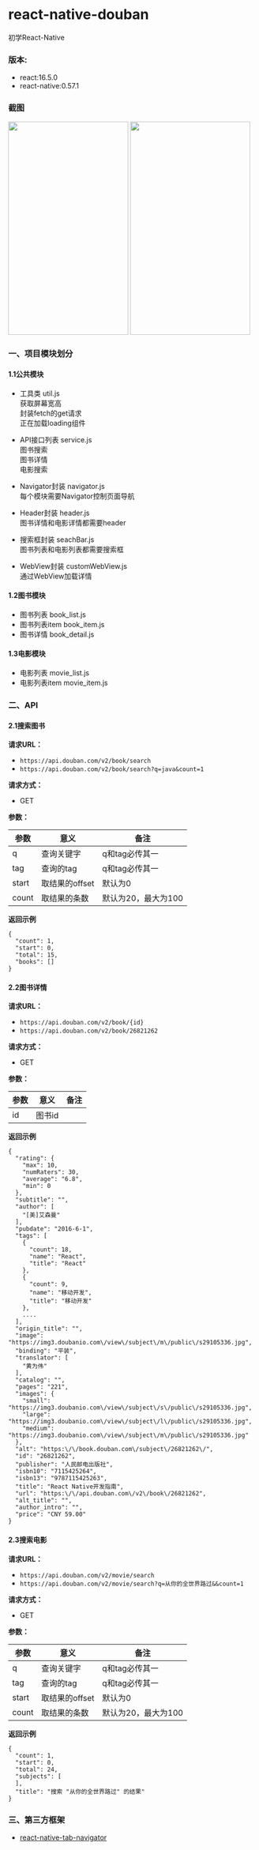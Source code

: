# react-native-douban


初学React-Native

### 版本:    
- react:16.5.0       
- react-native:0.57.1    

### 截图
<img src="https://raw.githubusercontent.com/xkdaq/react-native-douban/master/src/screenshot/screenshot_01.jpg" width="243" height="432" /> 
<img src="https://raw.githubusercontent.com/xkdaq/react-native-douban/master/src/screenshot/screenshot_02.jpg" width="243" height="432" />

### 一、项目模块划分

#### 1.1公共模块
- 工具类  util.js  
  获取屏幕宽高  
  封装fetch的get请求  
  正在加载loading组件
  
- API接口列表  service.js  
  图书搜索  
  图书详情  
  电影搜索  
  
- Navigator封装  navigator.js  
  每个模块需要Navigator控制页面导航
  
- Header封装  header.js  
  图书详情和电影详情都需要header
  
- 搜索框封装  seachBar.js  
  图书列表和电影列表都需要搜索框
  
- WebView封装 customWebView.js  
  通过WebView加载详情
  
#### 1.2图书模块  
- 图书列表      book_list.js
- 图书列表item  book_item.js
- 图书详情      book_detail.js

#### 1.3电影模块  
- 电影列表      movie_list.js
- 电影列表item  movie_item.js


### 二、API
#### 2.1搜索图书
**请求URL：** 
-  `https://api.douban.com/v2/book/search`  
-  `https://api.douban.com/v2/book/search?q=java&count=1`

**请求方式：**
- GET

**参数：**

|参数	|意义	|备注|
|----|----|----|
|q	|查询关键字	|q和tag必传其一|
|tag	|查询的tag	|q和tag必传其一|
|start	|取结果的offset	|默认为0|
|count	|取结果的条数	|默认为20，最大为100|


 **返回示例**

```
{
  "count": 1,
  "start": 0,
  "total": 15,
  "books": []
}
```  
#### 2.2图书详情
**请求URL：** 
-  `https://api.douban.com/v2/book/{id}`  
-  `https://api.douban.com/v2/book/26821262`

**请求方式：**
- GET

**参数：**

|参数	|意义	|备注|
|----|----|----|
|id	|图书id	||


 **返回示例**

```
{
  "rating": {
    "max": 10,
    "numRaters": 30,
    "average": "6.8",
    "min": 0
  },
  "subtitle": "",
  "author": [
    "[美]艾森曼"
  ],
  "pubdate": "2016-6-1",
  "tags": [
    {
      "count": 18,
      "name": "React",
      "title": "React"
    },
    {
      "count": 9,
      "name": "移动开发",
      "title": "移动开发"
    },
	....
  ],
  "origin_title": "",
  "image": "https://img3.doubanio.com\/view\/subject\/m\/public\/s29105336.jpg",
  "binding": "平装",
  "translator": [
    "黄为伟"
  ],
  "catalog": "",
  "pages": "221",
  "images": {
    "small": "https://img3.doubanio.com\/view\/subject\/s\/public\/s29105336.jpg",
    "large": "https://img3.doubanio.com\/view\/subject\/l\/public\/s29105336.jpg",
    "medium": "https://img3.doubanio.com\/view\/subject\/m\/public\/s29105336.jpg"
  },
  "alt": "https:\/\/book.douban.com\/subject\/26821262\/",
  "id": "26821262",
  "publisher": "人民邮电出版社",
  "isbn10": "7115425264",
  "isbn13": "9787115425263",
  "title": "React Native开发指南",
  "url": "https:\/\/api.douban.com\/v2\/book\/26821262",
  "alt_title": "",
  "author_intro": "",
  "price": "CNY 59.00"
}
```



#### 2.3搜索电影
**请求URL：** 
-  `https://api.douban.com/v2/movie/search`
-  `https://api.douban.com/v2/movie/search?q=从你的全世界路过&&count=1`

**请求方式：**
- GET

**参数：**

|参数	|意义	|备注|
|----|----|----|
|q	|查询关键字	|q和tag必传其一|
|tag	|查询的tag	|q和tag必传其一|
|start	|取结果的offset	|默认为0|
|count	|取结果的条数	|默认为20，最大为100|


 **返回示例**

```
{
  "count": 1,
  "start": 0,
  "total": 24,
  "subjects": [
  ],
  "title": "搜索 "从你的全世界路过" 的结果"
}
```  


### 三、第三方框架  

- [react-native-tab-navigator](https://github.com/happypancake/react-native-tab-navigator "react-native-tab-navigator")



